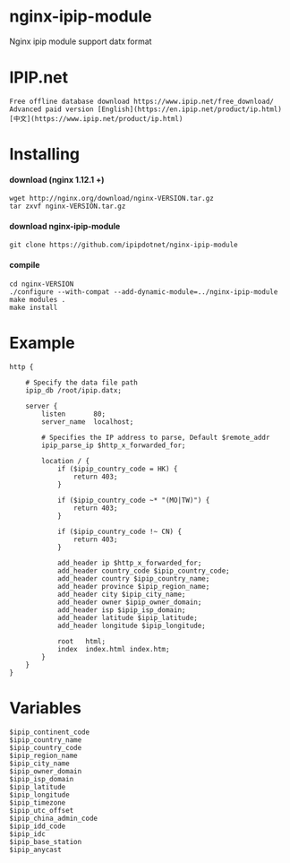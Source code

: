# nginx-ipip-module
Nginx ipip module support datx format 
# IPIP.net
    Free offline database download https://www.ipip.net/free_download/
    Advanced paid version [English](https://en.ipip.net/product/ip.html) [中文](https://www.ipip.net/product/ip.html)

# Installing
#### download (nginx 1.12.1 +)
    wget http://nginx.org/download/nginx-VERSION.tar.gz
    tar zxvf nginx-VERSION.tar.gz
#### download nginx-ipip-module    
    git clone https://github.com/ipipdotnet/nginx-ipip-module

#### compile
    cd nginx-VERSION
    ./configure --with-compat --add-dynamic-module=../nginx-ipip-module
    make modules .
    make install

# Example
    http {

        # Specify the data file path
        ipip_db /root/ipip.datx; 

        server {
            listen       80;
            server_name  localhost;

            # Specifies the IP address to parse, Default $remote_addr
            ipip_parse_ip $http_x_forwarded_for;

            location / {
                if ($ipip_country_code = HK) {
                    return 403;
                }

                if ($ipip_country_code ~* "(MO|TW)") {
                    return 403;
                }

                if ($ipip_country_code !~ CN) {
                    return 403;
                }                

                add_header ip $http_x_forwarded_for;
                add_header country_code $ipip_country_code;
                add_header country $ipip_country_name;
                add_header province $ipip_region_name;
                add_header city $ipip_city_name;
                add_header owner $ipip_owner_domain;
                add_header isp $ipip_isp_domain;
                add_header latitude $ipip_latitude;
                add_header longitude $ipip_longitude;
            
                root   html;
                index  index.html index.htm;
            }
        }    
    }

# Variables
    $ipip_continent_code
    $ipip_country_name
    $ipip_country_code
    $ipip_region_name
    $ipip_city_name
    $ipip_owner_domain
    $ipip_isp_domain
    $ipip_latitude
    $ipip_longitude
    $ipip_timezone
    $ipip_utc_offset
    $ipip_china_admin_code
    $ipip_idd_code
    $ipip_idc
    $ipip_base_station
    $ipip_anycast
